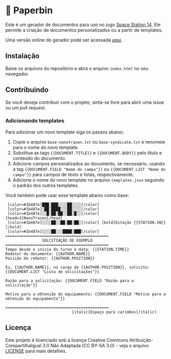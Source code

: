 # 📄 Paperbin

Este é um gerador de documentos para uso no jogo [Space Station 14](https://spacestation14.com/). Ele permite a criação de documentos personalizados ou a partir de templates.

Uma versão online do gerador pode ser acessada [aqui](https://paperbin.kasparyan.tec.br/).

## Instalação

Baixe os arquivos do repositório e abra o arquivo `index.html` no seu navegador.

## Contribuindo

Se você deseja contribuir com o projeto, sinta-se livre para abrir uma issue ou um pull request.

### Adicionando templates

Para adicionar um novo template siga os passos abaixo:

1. Copie o arquivo `base-nanotrasen.txt` ou `base-syndicate.txt` e renomeie para o nome do novo template.
2. Substitua as tags `{{DOCUMENT.TITLE}}` e `{{DOCUMENT.BODY}}` pelo título e conteúdo do documento.
3. Adicione campos personalizados ao documento, se necessário, usando a tag `{{DOCUMENT.FIELD "Nome do campo"}}` ou `{{DOCUMENT.LIST "Nome do campo"}}` para campos de texto e listas, respectivamente.
4. Adicione o nome do novo template no arquivo `templates.json` seguindo o padrão dos outros templates.

Você também pode usar esse template abaixo como base: 
```
 [color=#1b487e]███░███░░░░██░░░░[/color]
 [color=#1b487e]░██░████░░░██░░░░[/color]      
 [color=#1b487e]░░█░██░██░░██░█░░[/color]               [head=3]NanoTrasen[/head]
 [color=#1b487e]░░░░██░░██░██░██░[/color] [bold]Estação {{STATION.SN}}[/bold]
 [color=#1b487e]░░░░██░░░████░███[/color]
=============================================
                SOLCITIAÇÃO DE EXEMPLO
=============================================
Tempo desde o início do turno e data: {{STATION.TIME}}
Redator do documento: {{AUTHOR.NAME}}
Posição do redator: {{AUTHOR.POSITION}}

Eu, {{AUTHOR.NAME}}, no cargo de {{AUTHOR.POSITION}}, solicito:
{{DOCUMENT.LIST "Lista de solicitações"}}

Razão para a solicitação: {{DOCUMENT.FIELD "Razão para a solicitação"}}

Motivo para a obtenção do equipamento: {{DOCUMENT.FIELD "Motivo para a obtenção do equipamento"}}

=============================================
                             [italic]Espaço para carimbos[/italic]
```
## Licença

Este projeto é licenciado sob a licença Creative Commons Atribuição-CompartilhaIgual 3.0 Não Adaptada (CC BY-SA 3.0) - veja o arquivo [LICENSE](LICENSE) para mais detalhes.